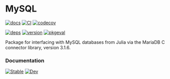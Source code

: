 
# MySQL

[![docs](https://img.shields.io/badge/docs-latest-blue&logo=julia)](https://mysql.juliadatabases.org/dev/)
[![CI](https://github.com/JuliaDatabases/MySQL.jl/workflows/CI/badge.svg)](https://github.com/JuliaDatabases/MySQL.jl/actions?query=workflow%3ACI)
[![codecov](https://codecov.io/gh/JuliaDatabases/MySQL.jl/branch/master/graph/badge.svg)](https://codecov.io/gh/JuliaDatabases/MySQL.jl)

[![deps](https://juliahub.com/docs/MySQL/deps.svg)](https://juliahub.com/ui/Packages/MySQL/xeTdU?t=2)
[![version](https://juliahub.com/docs/MySQL/version.svg)](https://juliahub.com/ui/Packages/MySQL/xeTdU)
[![pkgeval](https://juliahub.com/docs/MySQL/pkgeval.svg)](https://juliahub.com/ui/Packages/MySQL/xeTdU)

Package for interfacing with MySQL databases from Julia via the MariaDB C connector library, version 3.1.6.

### Documentation

[![Stable](https://img.shields.io/badge/docs-stable-blue.svg)](https://mysql.juliadatabases.org/stable)
[![Dev](https://img.shields.io/badge/docs-dev-blue.svg)](https://mysql.juliadatabases.org/dev)
